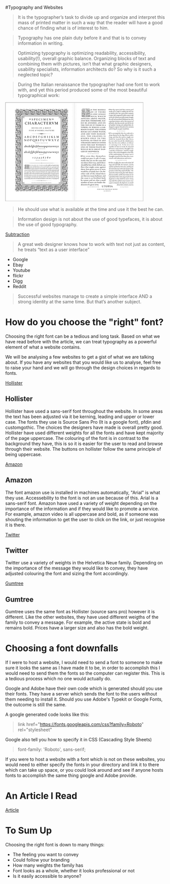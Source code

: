 #Typography and Websites

> It is the typographer’s task to divide up and organize and interpret this mass of printed matter in such a way that the reader will have a good chance of finding what is of interest to him.

> Typography has one plain duty before it and that is to convey information in writing.

> Optimizing typography is optimizing readability, accessibility, usability(!), overall graphic balance. Organizing blocks of text and combining them with pictures, isn’t that what graphic designers, usability specialists, information architects do? So why is it such a neglected topic?

> During the Italian renaissance the typographer had one font to work with, and yet this period produced some of the most beautiful typographical work:

![Alt text](https://github.com/MayurSoneji/WebDesignPrinciples/blob/master/Fonts.gif)

> He should use what is available at the time and use it the best he can.

> Information design is not about the use of good typefaces, it is about the use of good typography.

[Subtraction](https://www.subtraction.com/ "Subtraction")

> A great web designer knows how to work with text not just as content, he treats “text as a user interface”
* Google
* Ebay
* Youtube
* flickr
* Digg
* Reddit

> Successful websites manage to create a simple interface AND a strong identity at the same time. But that’s another subject.

# How do you choose the "right" font?

Choosing the right font can be a tedious and long task. Based on what we have read before with the article, we can treat typography as a powerful element of what a website contains.

We will be analysing a few websites to get a gist of what we are talking about. If you have any websites that you would like us to analyse, feel free to raise your hand and we will go through the design choices in regards to fonts.

[Hollister](https://www.hollisterco.com/webapp/wcs/stores/servlet/HomePage?storeId=19659&catalogId=11558&langId=-1&cmp=PDS:HCO_UK_GGL_BRD_Brand-Core&gclid=CIuV5pHH188CFdQ_GwodxxMH-w&gclsrc=aw.ds)

## Hollister

Hollister have used a sans-serif font throughout the website. In some areas the text has been adjusted via it be kerning, leading and upper or lower case. The fonts they use is Source Sans Pro (It is a google font), pfdin and customgothic. The choices the designers have made is overall pretty good. Hollister have used different weights for all the fonts and have kept majority of the page uppercase. The colouring of the font is in contrast to the background they have, this is so it is easier for the user to read and browse through their website. The buttons on hollister follow the same principle of being uppercase.

[Amazon](https://www.amazon.co.uk)

## Amazon

The font amazon use is installed in machines automatically, "Arial" is what they use. Accessebility to the font is not an use because of this. Arial is a sans-serif font. Amazon have used a variety of weight depending on the importance of the information and if they would like to promote a service. For example, amazon video is all uppercase and bold, as if someone was shouting the information to get the user to click on the link, or just recognise it is there.

[Twitter](https://www.twitter.co.uk)

## Twitter

Twitter use a variety of weights in the Helvetica Neue family. Depending on the importance of the message they would like to convey, they have adjusted colouring the font and sizing the font accordingly.

[Gumtree](https://www.gumtree.co.uk)

## Gumtree

Gumtree uses the same font as Hollister (source sans pro) however it is different. Like the other websites, they have used different weigths of the family to convey a message. For example, the active state is bold and remains bold. Prices have a larger size and also has the bold weight.

# Choosing a font downfalls

If I were to host a website, I would need to send a font to someone to make sure it looks the same as I have made it to be, in order to accomplish this I would need to send them the fonts so the computer can register this. This is a tedious process which no one would actually do.

Google and Adobe have their own code which is generated should you use their fonts. They have a server which sends the font to the users without them needing to install it. Should you use Adobe's Typekit or Google Fonts, the outcome is still the same.

A google generated code looks like this:

> link href="https://fonts.googleapis.com/css?family=Roboto" rel="stylesheet"

Google also tell you how to specify it in CSS (Cascading Style Sheets)

>font-family: 'Roboto', sans-serif;

If you were to host a website with a font which is not on these websites, you would need to either specify the fonts in your directory and link it to there which can take up space, or you could look around and see if anyone hosts fonts to accomplish the same thing google and Adobe provide.

# An Article I Read

[Article](http://justcreative.com/10/17/the-power-of-typography-in-web-design/)

# To Sum Up

Choosing the right font is down to many things:
* The feeling you want to convey
* Could follow your branding
* How many weights the family has
* Font looks as a whole, whether it looks professional or not
* Is it easily accessible to anyone?

